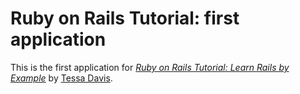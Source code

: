 # Ruby on Rails Tutorial: first application

This is the first application for
[*Ruby on Rails Tutorial: Learn Rails by Example*](http://railstutorial.org/)
by [Tessa Davis](http://michaelhartl.com/).